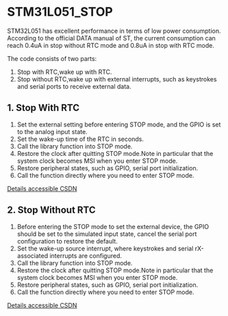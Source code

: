 # STM31L051_STOP

STM32L051 has excellent performance in terms of low power consumption. According to the official DATA manual of ST, the current consumption can reach 0.4uA in stop without RTC mode and 0.8uA in stop with RTC mode.

The code consists of two parts:
1. Stop with RTC,wake up with RTC.
2. Stop without RTC,wake up with external interrupts, such as keystrokes and serial ports to receive external data.

## 1. Stop With RTC

1. Set the external setting before entering STOP mode, and the GPIO is set to the analog input state.
2. Set the wake-up time of the RTC in seconds.
3. Call the library function into STOP mode.
4. Restore the clock after quitting STOP mode.Note in particular that the system clock becomes MSI when you enter STOP mode.
5. Restore peripheral states, such as GPIO, serial port initialization.
6. Call the function directly where you need to enter STOP mode.

[Details accessible CSDN](https://blog.csdn.net/TonyIOT/article/details/99627621)

## 2. Stop Without RTC 

1. Before entering the STOP mode to set the external device, the GPIO should be set to the simulated input state, cancel the serial port configuration to restore the default.
2. Set the wake-up source interrupt, where keystrokes and serial rX-associated interrupts are configured.
3. Call the library function into STOP mode.
4. Restore the clock after quitting STOP mode.Note in particular that the system clock becomes MSI when you enter STOP mode.
5. Restore peripheral states, such as GPIO, serial port initialization.
6. Call the function directly where you need to enter STOP mode.

[Details accessible CSDN](https://blog.csdn.net/TonyIOT/article/details/99636969)
